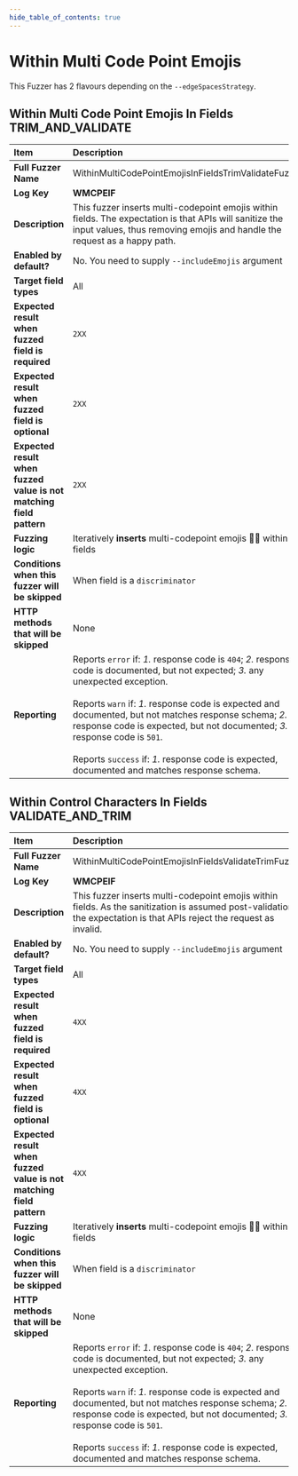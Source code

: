 ```yaml
--- 
hide_table_of_contents: true
---
```


# Within Multi Code Point Emojis

This Fuzzer has 2 flavours depending on the `--edgeSpacesStrategy`.

## Within Multi Code Point Emojis In Fields TRIM_AND_VALIDATE
| Item                                                                | Description                                                                                                                                                                                                                                                                                                                                                                                                                                             |
|:--------------------------------------------------------------------|:--------------------------------------------------------------------------------------------------------------------------------------------------------------------------------------------------------------------------------------------------------------------------------------------------------------------------------------------------------------------------------------------------------------------------------------------------------|
| **Full Fuzzer Name**                                                | WithinMultiCodePointEmojisInFieldsTrimValidateFuzzer                                                                                                                                                                                                                                                                                                                                                                                                    |
| **Log Key**                                                         | **WMCPEIF**                                                                                                                                                                                                                                                                                                                                                                                                                                             |
| **Description**                                                     | This fuzzer inserts multi-codepoint emojis within fields. The expectation is that APIs will sanitize the input values, thus removing emojis and handle the request as a happy path.                                                                                                                                                                                                                                                                     |
| **Enabled by default?**                                             | No. You need to supply `--includeEmojis` argument                                                                                                                                                                                                                                                                                                                                                                                                       |
| **Target field types**                                              | All                                                                                                                                                                                                                                                                                                                                                                                                                                                     |
| **Expected result when fuzzed field is required**                   | `2XX`                                                                                                                                                                                                                                                                                                                                                                                                                                                   |
| **Expected result when fuzzed field is optional**                   | `2XX`                                                                                                                                                                                                                                                                                                                                                                                                                                                   |
| **Expected result when fuzzed value is not matching field pattern** | `2XX`                                                                                                                                                                                                                                                                                                                                                                                                                                                   |
| **Fuzzing logic**                                                   | Iteratively **inserts** multi-codepoint emojis 👩‍🚀 within fields                                                                                                                                                                                                                                                                                                                                                                                      |
| **Conditions when this fuzzer will be skipped**                     | When field is a `discriminator`                                                                                                                                                                                                                                                                                                                                                                                                                         |
| **HTTP methods that will be skipped**                               | None                                                                                                                                                                                                                                                                                                                                                                                                                                                    |
| **Reporting**                                                       | Reports `error` if: *1.* response code is `404`; *2.* response code is documented, but not expected; *3.* any unexpected exception. <br/><br/> Reports `warn` if: *1.* response code is expected and documented, but not matches response schema; *2.* response code is expected, but not documented; *3.* response code is `501`. <br/><br/> Reports `success` if: *1.* response code is expected, documented and matches response schema.             | 

## Within Control Characters In Fields VALIDATE_AND_TRIM
| Item                                                                | Description                                                                                                                                                                                                                                                                                                                                                                                                                                             |
|:--------------------------------------------------------------------|:--------------------------------------------------------------------------------------------------------------------------------------------------------------------------------------------------------------------------------------------------------------------------------------------------------------------------------------------------------------------------------------------------------------------------------------------------------|
| **Full Fuzzer Name**                                                | WithinMultiCodePointEmojisInFieldsValidateTrimFuzzer                                                                                                                                                                                                                                                                                                                                                                                                    |
| **Log Key**                                                         | **WMCPEIF**                                                                                                                                                                                                                                                                                                                                                                                                                                             |
| **Description**                                                     | This fuzzer inserts multi-codepoint emojis within fields. As the sanitization is assumed post-validation, the expectation is that APIs reject the request as invalid.                                                                                                                                                                                                                                                                                   |
| **Enabled by default?**                                             | No. You need to supply `--includeEmojis` argument                                                                                                                                                                                                                                                                                                                                                                                                       |
| **Target field types**                                              | All                                                                                                                                                                                                                                                                                                                                                                                                                                                     |
| **Expected result when fuzzed field is required**                   | `4XX`                                                                                                                                                                                                                                                                                                                                                                                                                                                   |
| **Expected result when fuzzed field is optional**                   | `4XX`                                                                                                                                                                                                                                                                                                                                                                                                                                                   |
| **Expected result when fuzzed value is not matching field pattern** | `4XX`                                                                                                                                                                                                                                                                                                                                                                                                                                                   |
| **Fuzzing logic**                                                   | Iteratively **inserts** multi-codepoint emojis 👩‍🚀 within fields                                                                                                                                                                                                                                                                                                                                                                                      |
| **Conditions when this fuzzer will be skipped**                     | When field is a `discriminator`                                                                                                                                                                                                                                                                                                                                                                                                                         |
| **HTTP methods that will be skipped**                               | None                                                                                                                                                                                                                                                                                                                                                                                                                                                    |
| **Reporting**                                                       | Reports `error` if: *1.* response code is `404`; *2.* response code is documented, but not expected; *3.* any unexpected exception. <br/><br/> Reports `warn` if: *1.* response code is expected and documented, but not matches response schema; *2.* response code is expected, but not documented; *3.* response code is `501`. <br/><br/> Reports `success` if: *1.* response code is expected, documented and matches response schema.             | 
